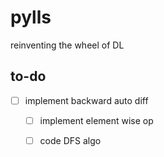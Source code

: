 # pylls
reinventing the wheel of DL 

## to-do
- [ ] implement backward auto diff
  - [ ] implement element wise op
  - [ ] code DFS algo


 
